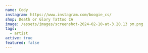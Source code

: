```yaml
---
name: Cody
instagram: https://www.instagram.com/boogie_cs/
shop: Death or Glory Tattoo CA
image: /assets/images/screenshot-2024-02-10-at-3.20.13 pm.png
tags:
  - artist
active: true
featured: false
---
```

